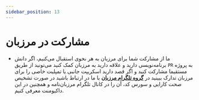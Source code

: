 ```yaml
---
sidebar_position: 13
---
```


# مشارکت در مرزبان

- ما از مشارکت شما برای مرزبان به هر نحوی استقبال می‌کنیم، اگر دانش برنامه‌نویسی دارید و علاقه دارید به مرزبان کمک کنید می‌تونید از طریق `PR` به پروژه مستقیما مشارکت کنید و اگر قصد دارید اسکریپت جانبی یا تمپلیت خاصی را برای مرزبان تدارک ببینید در [**گروه تلگرام مرزبان**](https://t.me/gozargah_marzban) با ما در ارتباط باشید در صورت تشخیص صحت کارایی و سورس کد، آن را در کانال تلگرام مرزبان‌نامه و همچنین در این داکیومنت معرفی کنیم.